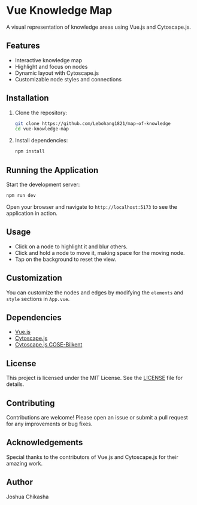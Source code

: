 # Vue Knowledge Map

A visual representation of knowledge areas using Vue.js and Cytoscape.js.

## Features

- Interactive knowledge map
- Highlight and focus on nodes
- Dynamic layout with Cytoscape.js
- Customizable node styles and connections

## Installation

1. Clone the repository:
    ```sh
    git clone https://github.com/Lebohang1821/map-of-knowledge
    cd vue-knowledge-map
    ```

2. Install dependencies:
    ```sh
    npm install
    ```

## Running the Application

Start the development server:
```sh
npm run dev
```

Open your browser and navigate to `http://localhost:5173` to see the application in action.

## Usage

- Click on a node to highlight it and blur others.
- Click and hold a node to move it, making space for the moving node.
- Tap on the background to reset the view.

## Customization

You can customize the nodes and edges by modifying the `elements` and `style` sections in `App.vue`.

## Dependencies

- [Vue.js](https://vuejs.org/)
- [Cytoscape.js](https://js.cytoscape.org/)
- [Cytoscape.js COSE-Bilkent](https://github.com/cytoscape/cytoscape.js-cose-bilkent)

## License

This project is licensed under the MIT License. See the [LICENSE](LICENSE) file for details.

## Contributing

Contributions are welcome! Please open an issue or submit a pull request for any improvements or bug fixes.

## Acknowledgements

Special thanks to the contributors of Vue.js and Cytoscape.js for their amazing work.

## Author

Joshua Chikasha
